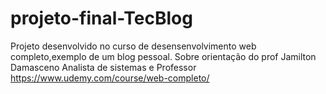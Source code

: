 # projeto-final-TecBlog
 Projeto desenvolvido no curso de desensenvolvimento web completo,exemplo de um blog pessoal. Sobre orientação do prof Jamilton Damasceno Analista de sistemas e Professor https://www.udemy.com/course/web-completo/
